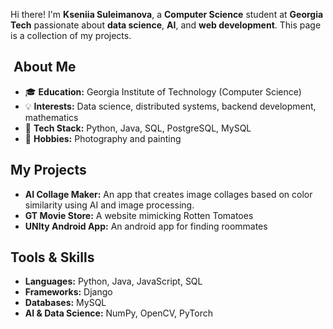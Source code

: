 Hi there! I'm **Kseniia Suleimanova**, a **Computer Science** student at **Georgia Tech** passionate about **data science**, **AI**, and **web development**. This page is a collection of my projects.

##  About Me

- 🎓 **Education:** Georgia Institute of Technology (Computer Science)
- 💡 **Interests:** Data science, distributed systems, backend development, mathematics
- 🔧 **Tech Stack:** Python, Java, SQL, PostgreSQL, MySQL
- 📸 **Hobbies:** Photography and painting

## My Projects

- **AI Collage Maker:** An app that creates image collages based on color similarity using AI and image processing.
- **GT Movie Store:** A website mimicking Rotten Tomatoes
- **UNIty Android App:** An android app for finding roommates

## Tools & Skills

- **Languages:** Python, Java, JavaScript, SQL
- **Frameworks:** Django
- **Databases:** MySQL
- **AI & Data Science:** NumPy, OpenCV, PyTorch

